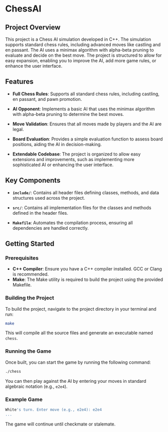 # ChessAI

## Project Overview

This project is a Chess AI simulation developed in C++. The simulation supports standard chess rules, including advanced moves like castling and en passant. The AI uses a minimax algorithm with alpha-beta pruning to evaluate and decide on the best move. The project is structured to allow for easy expansion, enabling you to improve the AI, add more game rules, or enhance the user interface.

## Features

- **Full Chess Rules**: Supports all standard chess rules, including castling, en passant, and pawn promotion.
- **AI Opponent**: Implements a basic AI that uses the minimax algorithm with alpha-beta pruning to determine the best moves.

- **Move Validation**: Ensures that all moves made by players and the AI are legal.

- **Board Evaluation**: Provides a simple evaluation function to assess board positions, aiding the AI in decision-making.

- **Extendable Codebase**: The project is organized to allow easy extensions and improvements, such as implementing more sophisticated AI or enhancing the user interface.

## Key Components

- **`include/`**: Contains all header files defining classes, methods, and data structures used across the project.
- **`src/`**: Contains all implementation files for the classes and methods defined in the header files.

- **`Makefile`**: Automates the compilation process, ensuring all dependencies are handled correctly.

## Getting Started

### Prerequisites

- **C++ Compiler**: Ensure you have a C++ compiler installed. GCC or Clang is recommended.
- **Make**: The Make utility is required to build the project using the provided Makefile.

### Building the Project

To build the project, navigate to the project directory in your terminal and run:

```bash
make
```

This will compile all the source files and generate an executable named `chess`.

### Running the Game

Once built, you can start the game by running the following command:

```bash
./chess
```

You can then play against the AI by entering your moves in standard algebraic notation (e.g., `e2e4`).

### Example Game

```bash
White's turn. Enter move (e.g., e2e4): e2e4
...
```

The game will continue until checkmate or stalemate.
